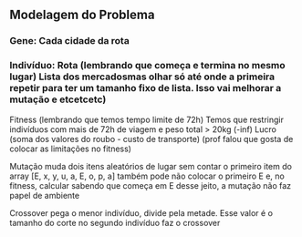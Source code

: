 ## Modelagem do Problema

### Gene: Cada cidade da rota

### Indivíduo: Rota (lembrando que começa e termina no mesmo lugar) Lista dos mercadosmas olhar só até onde a primeira repetir para ter um tamanho fixo de lista. Isso vai melhorar a mutação e etcetcetc)

Fitness
	(lembrando que temos tempo limite de 72h)
	Temos que restringir indivíduos com mais de 72h de viagem  e peso total > 20kg (-inf)
	Lucro (soma dos valores do roubo - custo de transporte)
	(prof falou que gosta de colocar as limitações no fitness)

Mutação
	muda dois itens aleatórios de lugar sem contar o primeiro item do array
	[E, x, y, u, a, E, o, p, a]
	também pode não colocar o primeiro E e, no fitness, calcular sabendo que começa em E
	desse jeito, a mutação não faz papel de ambiente

Crossover
	pega o menor indivíduo, divide pela metade.
	Esse valor é o tamanho do corte no segundo indivíduo
	faz o crossover

